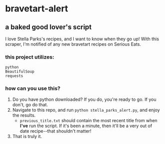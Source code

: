 # bravetart-alert
## a baked good lover's script
I love Stella Parks's recipes, and I want to know when they go up! With this scraper, I'm notified of any new bravetart recipes on Serious Eats. 

### this project utilizes:
```
python
BeautifulSoup
requests
```

### how can you use this?
1. Do you have python downloaded? If you do, you're ready to go. If you don't, go do that.
2. Navigate to this repo, and run `python stella_parks_alert.py`, and enjoy the results.
    - `previous_title.txt` should contain the most recent title from when **I've** run the script. If it's been a minute, then it'll be a very out of date recipe--that shouldn't matter! 
3. That is truly it.

